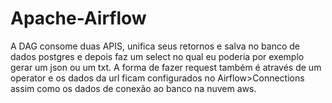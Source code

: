 # Apache-Airflow
A DAG  consome duas APIS, unifica seus retornos e salva no banco de dados postgres e depois faz um select no qual eu poderia por exemplo gerar um json ou um txt. A forma de fazer request também é através de um operator e os dados da url ficam configurados no Airflow>Connections assim como os dados de conexão ao banco na nuvem aws. 
